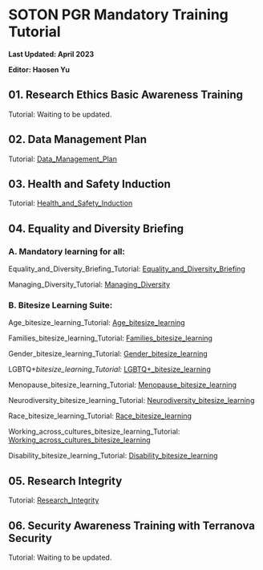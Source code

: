 # SOTON PGR Mandatory Training Tutorial

**Last Updated: April 2023**

**Editor: Haosen Yu**



## 01. Research Ethics Basic Awareness Training

Tutorial: Waiting to be updated.



## 02. Data Management Plan

Tutorial: [Data_Management_Plan](https://github.com/HaosenYu/SOTON_PGR_Mandatory_Training_Tutorial/tree/main/Data_Management_Plan/Data_Management_Plan.md)



## 03. Health and Safety Induction

Tutorial: [Health_and_Safety_Induction](https://github.com/HaosenYu/SOTON_PGR_Mandatory_Training_Tutorial/tree/main/Health_and_Safety_Induction/Health_and_Safety_Induction.pdf)



## 04. Equality and Diversity Briefing

### A. Mandatory learning for all: 

Equality_and_Diversity_Briefing_Tutorial: [Equality_and_Diversity_Briefing](https://github.com/HaosenYu/SOTON_PGR_Mandatory_Training_Tutorial/tree/main/Equality_and_Diversity_Briefing/Equality_and_Diversity_Briefing/Equality_and_Diversity_Briefing.md)

Managing_Diversity_Tutorial: [Managing_Diversity](https://github.com/HaosenYu/SOTON_PGR_Mandatory_Training_Tutorial/tree/main/Equality_and_Diversity_Briefing/Managing_Diversity/Managing_Diversity.md)

### B. Bitesize Learning Suite: 

Age_bitesize_learning_Tutorial: [Age_bitesize_learning](https://github.com/HaosenYu/SOTON_PGR_Mandatory_Training_Tutorial/tree/main/Equality_and_Diversity_Briefing/Age_bitesize_learning/Age_bitesize_learning.md)

Families_bitesize_learning_Tutorial: [Families_bitesize_learning](https://github.com/HaosenYu/SOTON_PGR_Mandatory_Training_Tutorial/tree/main/Equality_and_Diversity_Briefing/Families_bitesize_learning/Families_bitesize_learning.md)

Gender_bitesize_learning_Tutorial: [Gender_bitesize_learning](https://github.com/HaosenYu/SOTON_PGR_Mandatory_Training_Tutorial/tree/main/Equality_and_Diversity_Briefing/Gender_bitesize_learning/Gender_bitesize_learning.md)

LGBTQ+_bitesize_learning_Tutorial:_ [LGBTQ+_bitesize_learning](https://github.com/HaosenYu/SOTON_PGR_Mandatory_Training_Tutorial/tree/main/Equality_and_Diversity_Briefing/LGBTQ+_bitesize_learning/LGBTQ+_bitesize_learning.md)

Menopause_bitesize_learning_Tutorial: [Menopause_bitesize_learning](https://github.com/HaosenYu/SOTON_PGR_Mandatory_Training_Tutorial/tree/main/Equality_and_Diversity_Briefing/Menopause_bitesize_learning/Menopause_bitesize_learning.md)

Neurodiversity_bitesize_learning_Tutorial: [Neurodiversity_bitesize_learning](https://github.com/HaosenYu/SOTON_PGR_Mandatory_Training_Tutorial/tree/main/Equality_and_Diversity_Briefing/Neurodiversity_bitesize_learning/Neurodiversity_bitesize_learning.md)

Race_bitesize_learning_Tutorial: [Race_bitesize_learning](https://github.com/HaosenYu/SOTON_PGR_Mandatory_Training_Tutorial/tree/main/Equality_and_Diversity_Briefing/Race_bitesize_learning/Race_bitesize_learning.md)

Working_across_cultures_bitesize_learning_Tutorial: [Working_across_cultures_bitesize_learning](https://github.com/HaosenYu/SOTON_PGR_Mandatory_Training_Tutorial/tree/main/Equality_and_Diversity_Briefing/Working_across_cultures_bitesize_learning/Working_across_cultures_bitesize_learning.md)

Disability_bitesize_learning_Tutorial: [Disability_bitesize_learning](https://github.com/HaosenYu/SOTON_PGR_Mandatory_Training_Tutorial/tree/main/Equality_and_Diversity_Briefing/Disability_bitesize_learning/Disability_bitesize_learning.md)



## 05. Research Integrity

Tutorial: [Research_Integrity](./Research_Integrity//Research_Integrity.md)



## 06. Security Awareness Training with Terranova Security

Tutorial: Waiting to be updated.